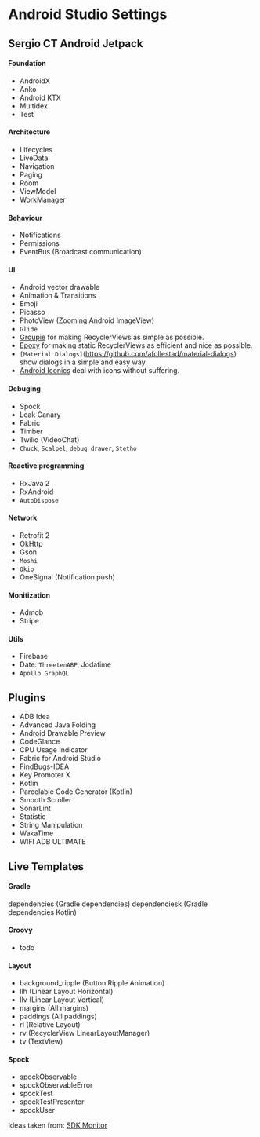 # Android Studio Settings

## Sergio CT Android Jetpack

#### Foundation
- AndroidX
- Anko
- Android KTX
- Multidex
- Test

#### Architecture
- Lifecycles
- LiveData
- Navigation
- Paging
- Room
- ViewModel
- WorkManager

#### Behaviour
- Notifications
- Permissions
- EventBus (Broadcast communication)

#### UI
- Android vector drawable
- Animation & Transitions
- Emoji
- Picasso
- PhotoView (Zooming Android ImageView)
- `Glide`
- [Groupie](https://github.com/lisawray/groupie) for making RecyclerViews as simple as possible.
- [Epoxy](https://github.com/airbnb/epoxy) for making static RecyclerViews as efficient and nice as possible.
- `[Material Dialogs]`(https://github.com/afollestad/material-dialogs) show dialogs in a simple and easy way.
- [Android Iconics](https://github.com/mikepenz/Android-Iconics) deal with icons without suffering.

#### Debuging
- Spock
- Leak Canary
- Fabric
- Timber
- Twilio (VideoChat)
- `Chuck`, `Scalpel`, `debug drawer`, `Stetho`
  
#### Reactive programming
- RxJava 2
- RxAndroid
- `AutoDispose`

#### Network
- Retrofit 2
- OkHttp
- Gson
- `Moshi`
- `Okio`
- OneSignal (Notification push)

#### Monitization
- Admob
- Stripe

#### Utils
- Firebase
- Date: `ThreetenABP`, Jodatime
- `Apollo GraphQL`

## Plugins
- ADB Idea
- Advanced Java Folding
- Android Drawable Preview
- CodeGlance
- CPU Usage Indicator
- Fabric for Android Studio
- FindBugs-IDEA
- Key Promoter X
- Kotlin
- Parcelable Code Generator (Kotlin)
- Smooth Scroller
- SonarLint
- Statistic
- String Manipulation
- WakaTime
- WIFI ADB ULTIMATE

## Live Templates

#### Gradle
dependencies (Gradle dependencies)
dependenciesk (Gradle dependencies Kotlin)

#### Groovy
- todo

#### Layout
- background_ripple (Button Ripple Animation)
- llh (Linear Layout Horizontal)
- llv (Linear Layout Vertical)
- margins (All margins)
- paddings (All paddings)
- rl (Relative Layout)
- rv (RecyclerView LinearLayoutManager)
- tv (TextView)

#### Spock
- spockObservable
- spockObservableError
- spockTest
- spockTestPresenter
- spockUser



Ideas taken from:
[SDK Monitor](https://github.com/bernaferrari/SDKMonitor)
